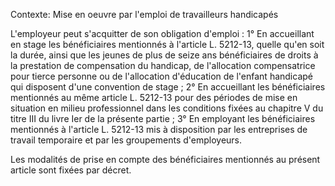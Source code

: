 Contexte: Mise en oeuvre par l'emploi de travailleurs handicapés

L'employeur peut s'acquitter de son obligation d'emploi : 1° En accueillant en stage les bénéficiaires mentionnés à l'article L. 5212-13, quelle qu'en soit la durée, ainsi que les jeunes de plus de seize ans bénéficiaires de droits à la prestation de compensation du handicap, de l'allocation compensatrice pour tierce personne ou de l'allocation d'éducation de l'enfant handicapé qui disposent d'une convention de stage ; 2° En accueillant les bénéficiaires mentionnés au même article L. 5212-13 pour des périodes de mise en situation en milieu professionnel dans les conditions fixées au chapitre V du titre III du livre Ier de la présente partie ; 3° En employant les bénéficiaires mentionnés à l'article L. 5212-13 mis à disposition par les entreprises de travail temporaire et par les groupements d'employeurs.

Les modalités de prise en compte des bénéficiaires mentionnés au présent article sont fixées par décret.